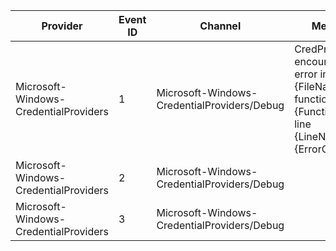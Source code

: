 Provider                               |  Event ID  |  Channel                                      |  Message
---------------------------------------|------------|-----------------------------------------------|-----------------------------------------------------------------------------------------------------------------
Microsoft-Windows-CredentialProviders  |  1         |  Microsoft-Windows-CredentialProviders/Debug  |  CredProvs has encountered an error in file {FileName}, function {FunctionName}, line {LineNumber}: {ErrorCode}.
Microsoft-Windows-CredentialProviders  |  2         |  Microsoft-Windows-CredentialProviders/Debug  |
Microsoft-Windows-CredentialProviders  |  3         |  Microsoft-Windows-CredentialProviders/Debug  |